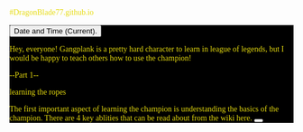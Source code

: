#DragonBlade77.github.io
<!DOCTYPE html>
<style>
  p { 
  font-family: sans_serif, monochrome;
  color: #e6db0e
  }
  main {
  background: #000000;
  }
  </style>
  <main>
  <button type="button"
onclick="document.getElementById('demo').innerHTML = Date()">
Date and Time (Current).</button>
<p id="demo"></p>
<!-- I basicially stole this code right from here https://www.w3schools.com/js/tryit.asp?filename=tryjs_myfirst, HOWEVER I don't know the author name. If you can find it good for you, just saying this isn't mine. -->
  <p>Hey, everyone! Gangplank is a pretty hard character to learn in league of legends, but I would be happy to teach others how to use the champion!</p>
  <p> --Part 1-- </p>
  <p> <bold> learning the ropes </bold> </p>
  <p> The first important aspect of learning the champion is understanding the basics of the champion. There are 4 key ablities that can be read about from the wiki here. <button type= "button" onclick="window.open(https://leagueoflegends.fandom.com/wiki/Gangplank)"> </button> </p>
